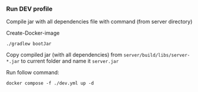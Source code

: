 ### Run DEV profile

Compile jar with all dependencies file with command (from server directory)

Create-Docker-image

    ./gradlew bootJar

Copy compiled jar (with all dependencies) from `server/build/libs/server-*.jar` to current folder and name
it `server.jar`

Run follow command:

    docker compose -f ./dev.yml up -d
